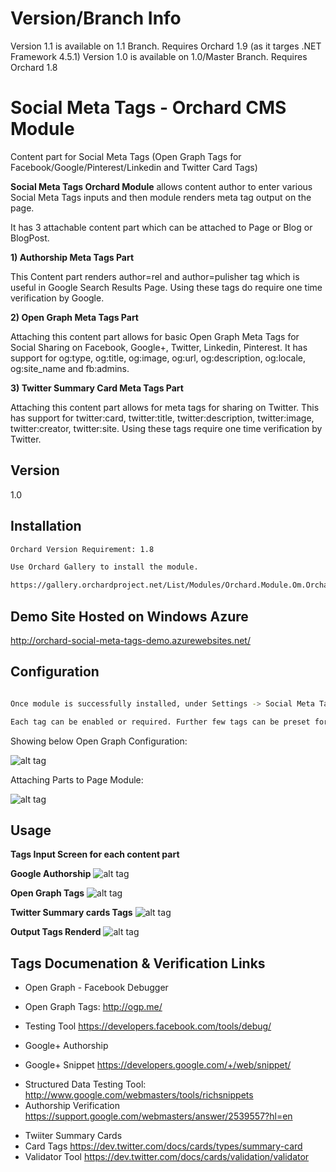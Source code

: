 Version/Branch Info
=========
Version 1.1 is available on 1.1 Branch. Requires Orchard 1.9 (as it targes .NET Framework 4.5.1)
Version 1.0 is available on 1.0/Master Branch. Requires Orchard 1.8

Social Meta Tags - Orchard CMS Module
=========

Content part for Social Meta Tags (Open Graph Tags for Facebook/Google/Pinterest/Linkedin and Twitter Card Tags)

**Social Meta Tags Orchard Module** allows content author to enter various Social Meta Tags inputs and then module renders meta tag output on the page. 

It has 3 attachable content part which can be attached to Page or Blog or BlogPost.

**1) Authorship Meta Tags Part**

This Content part renders author=rel and author=pulisher tag which is useful in Google Search Results Page. Using these tags do require one time verification by Google.

**2) Open Graph Meta Tags Part**

Attaching this content part allows for basic Open Graph Meta Tags for Social Sharing on Facebook, Google+, Twitter, Linkedin, Pinterest. It has support for og:type, og:title, og:image, og:url, og:description, og:locale, og:site_name and fb:admins.

**3) Twitter Summary Card Meta Tags Part**

Attaching this content part allows for meta tags for sharing on Twitter. This has support for twitter:card, twitter:title, twitter:description, twitter:image, twitter:creator, twitter:site. Using these tags require one time verification by Twitter.

Version
----
1.0


Installation
--------------
```sh
Orchard Version Requirement: 1.8

Use Orchard Gallery to install the module. 

https://gallery.orchardproject.net/List/Modules/Orchard.Module.Om.Orchard.SocialMetaTags

```

Demo Site Hosted on Windows Azure
------------
http://orchard-social-meta-tags-demo.azurewebsites.net/


Configuration
--------------
```sh

Once module is successfully installed, under Settings -> Social Meta Tags to configure it.

Each tag can be enabled or required. Further few tags can be preset for all the content.

```

Showing below Open Graph Configuration:

![alt tag](http://www.bhavindoshi.com/socialtags/og-1.JPG)

Attaching Parts to Page Module:

![alt tag](http://www.bhavindoshi.com/socialtags/three-part-selections.png)


Usage
-------------
**Tags Input Screen for each content part**

**Google Authorship**
![alt tag](http://www.bhavindoshi.com/socialtags/screen2.jpg)

**Open Graph Tags**
![alt tag](http://www.bhavindoshi.com/socialtags/screen1.jpg)

**Twitter Summary cards Tags**
![alt tag](http://www.bhavindoshi.com/socialtags/screen3.jpg)

**Output Tags Renderd**
![alt tag](http://www.bhavindoshi.com/socialtags/screen4.jpg)


Tags Documenation & Verification Links
--------------

 - Open Graph - Facebook Debugger
  - Open Graph Tags: http://ogp.me/ 
  - Testing Tool https://developers.facebook.com/tools/debug/


- Google+ Authorship 

 - Google+ Snippet https://developers.google.com/+/web/snippet/
 + Structured Data Testing Tool: http://www.google.com/webmasters/tools/richsnippets 
 + Authorship Verification https://support.google.com/webmasters/answer/2539557?hl=en


- Twiiter Summary Cards
 - Card Tags https://dev.twitter.com/docs/cards/types/summary-card
 - Validator Tool https://dev.twitter.com/docs/cards/validation/validator


